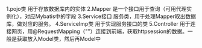 1.pojo类
用于存放数据库内的实体
2.Mapper
是一个接口用于查询（可用代理实例化），对应Mybatis中的字段
3.Service接口
服务类，用于处理Mapper取出数据库，做对应的服务。
4.ServiceImp类
用于实现服务接口的类
5.Controller
用于连接网页，用@RequestMapping（""）连接到前端，获取httpsession的数据。一般是获取放入Model类，然后再Model中